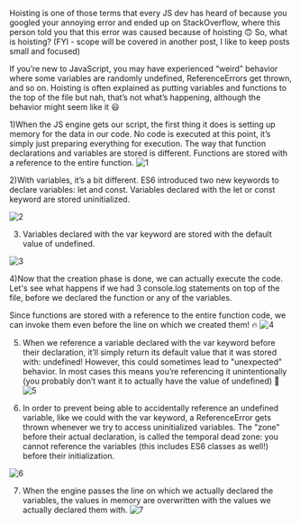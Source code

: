 Hoisting is one of those terms that every JS dev has heard of because you googled your annoying error and ended up on StackOverflow, where this person told you that this error was caused because of hoisting 🙃 So, what is hoisting? (FYI - scope will be covered in another post, I like to keep posts small and focused)

If you’re new to JavaScript, you may have experienced “weird” behavior where some variables are randomly undefined, ReferenceErrors get thrown, and so on. Hoisting is often explained as putting variables and functions to the top of the file but nah, that’s not what’s happening, although the behavior might seem like it 😃

1)When the JS engine gets our script, the first thing it does is setting up memory for the data in our code. No code is executed at this point, it’s simply just preparing everything for execution. The way that function declarations and variables are stored is different. 
Functions are stored with a reference to the entire function.
![1](https://user-images.githubusercontent.com/93249038/210699217-89abbd15-8063-4552-82e6-d1b125acad9f.jpg)

2)With variables, it’s a bit different. ES6 introduced two new keywords to declare variables: let and const. Variables declared with the let or const keyword are stored uninitialized.

![2](https://user-images.githubusercontent.com/93249038/210699268-05e021ad-482d-4c54-902b-1eca5c72e109.jpg)

3) Variables declared with the var keyword are stored with the default value of undefined.

![3](https://user-images.githubusercontent.com/93249038/210699316-6c14f53a-2e7b-49ab-b000-81bedfb781e4.jpg)

4)Now that the creation phase is done, we can actually execute the code. Let's see what happens if we had 3 console.log statements on top of the file, before we declared the function or any of the variables.

Since functions are stored with a reference to the entire function code, we can invoke them even before the line on which we created them! 🔥
![4](https://user-images.githubusercontent.com/93249038/210699373-0005abb1-4937-4fdd-b450-12ddc21e81c3.jpg)

5) When we reference a variable declared with the var keyword before their declaration, it’ll simply return its default value that it was stored with: undefined! However, this could sometimes lead to "unexpected" behavior. In most cases this means you’re referencing it unintentionally (you probably don’t want it to actually have the value of undefined) 😬
 ![5](https://user-images.githubusercontent.com/93249038/210699436-cf327318-4ba2-4305-a56f-6710a0707fae.jpg)

6) In order to prevent being able to accidentally reference an undefined variable, like we could with the var keyword, a ReferenceError gets thrown whenever we try to access uninitialized variables. The "zone" before their actual declaration, is called the temporal dead zone: you cannot reference the variables (this includes ES6 classes as well!) before their initialization.

![6](https://user-images.githubusercontent.com/93249038/210699468-baa9e489-b422-4d2d-9bda-7706e371b014.jpg)

7) When the engine passes the line on which we actually declared the variables, the values in memory are overwritten with the values we actually declared them with.
 ![7](https://user-images.githubusercontent.com/93249038/210699533-72bcf17b-5746-4a4a-8cb6-fc7f2ff60d92.jpg)
